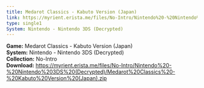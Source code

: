 ```yaml
---
title: Medarot Classics - Kabuto Version (Japan)
link: https://myrient.erista.me/files/No-Intro/Nintendo%20-%20Nintendo%203DS%20(Decrypted)/Medarot%20Classics%20-%20Kabuto%20Version%20(Japan).zip
type: single1
System: Nintendo - Nintendo 3DS (Decrypted)
---
```

<b>Game:</b> Medarot Classics - Kabuto Version (Japan)<br>
<b>System:</b> Nintendo - Nintendo 3DS (Decrypted)<br>
<b>Collection:</b> No-Intro<br>
<b>Download:</b> https://myrient.erista.me/files/No-Intro/Nintendo%20-%20Nintendo%203DS%20(Decrypted)/Medarot%20Classics%20-%20Kabuto%20Version%20(Japan).zip